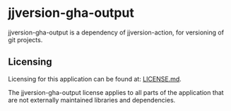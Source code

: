 # jjversion-gha-output

jjversion-gha-output is a dependency of jjversion-action, for versioning of git projects.

## Licensing

Licensing for this application can be found at: [LICENSE.md](LICENSE.md).

The jjversion-gha-output license applies to all parts of the application that are not
externally maintained libraries and dependencies.
